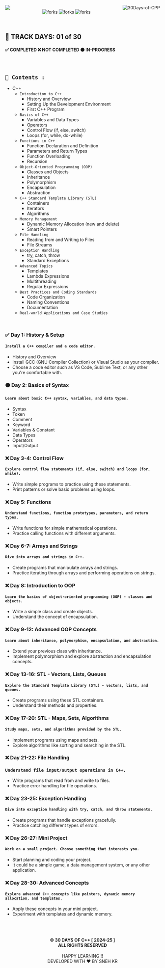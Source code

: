 <img  align="left" src="https://git-visitors.vercel.app/api/snehkr/30Days-of-CPP">

<img align="right" alt="30Days-of-CPP"  src="https://socialify.git.ci/snehkr/30Days-of-CPP/image?description=1&font=Bitter&forks=1&issues=1&language=1&logo=https://upload.wikimedia.org/wikipedia/commons/3/32/C%2B%2B_logo.png&name=1&pattern=Circuit%20Board&pulls=1&stargazers=1&theme=Dark" />

<p align="center">
  <img src="https://forthebadge.com/images/badges/built-with-love.svg" alt="forks"/>
  <img src="https://forthebadge.com/images/badges/made-with-c-plus-plus.svg" alt="forks"/>
  <img src="https://forthebadge.com/images/badges/makes-people-smile.svg" alt="forks"/>
</p>

</br>

## 📅 TRACK DAYS: 01 of 30

#### ✅ COMPLETED ❌ NOT COMPLETED 🟠 IN-PROGRESS

</br>

## `📑 Contents :`

- C++
  - `Introduction to C++`
    - History and Overview
    - Setting Up the Development Environment
    - First C++ Program
  - `Basics of C++`
    - Variables and Data Types
    - Operators
    - Control Flow (if, else, switch)
    - Loops (for, while, do-while)
  - `Functions in C++`
    - Function Declaration and Definition
    - Parameters and Return Types
    - Function Overloading
    - Recursion
  - `Object-Oriented Programming (OOP)`
    - Classes and Objects
    - Inheritance
    - Polymorphism
    - Encapsulation
    - Abstraction
  - `C++ Standard Template Library (STL)`
    - Containers
    - Iterators
    - Algorithms
  - `Memory Management`
    - Dynamic Memory Allocation (new and delete)
    - Smart Pointers
  - `File Handling`
    - Reading from and Writing to Files
    - File Streams
  - `Exception Handling`
    - try, catch, throw
    - Standard Exceptions
  - `Advanced Topics`
    - Templates
    - Lambda Expressions
    - Multithreading
    - Regular Expressions
  - `Best Practices and Coding Standards`
    - Code Organization
    - Naming Conventions
    - Documentation
  - `Real-world Applications and Case Studies`

</br>

### ✅ Day 1: History & Setup

#### `Install a C++ compiler and a code editor.`

- History and Overview
- Install GCC (GNU Compiler Collection) or Visual Studio as your compiler.
- Choose a code editor such as VS Code, Sublime Text, or any other you're comfortable with.

### 🟠 Day 2: Basics of Syntax

#### `Learn about basic C++ syntax, variables, and data types.`

- Syntax
- Token
- Comment
- Keyword
- Variables & Constant
- Data Types
- Operators
- Input/Output

### ❌ Day 3-4: Control Flow

#### `Explore control flow statements (if, else, switch) and loops (for, while).`

- Write simple programs to practice using these statements.
- Print patterns or solve basic problems using loops.

### ❌ Day 5: Functions

#### `Understand functions, function prototypes, parameters, and return types.`

- Write functions for simple mathematical operations.
- Practice calling functions with different arguments.

### ❌ Day 6-7: Arrays and Strings

#### `Dive into arrays and strings in C++.`

- Create programs that manipulate arrays and strings.
- Practice iterating through arrays and performing operations on strings.

### ❌ Day 8: Introduction to OOP

#### `Learn the basics of object-oriented programming (OOP) - classes and objects.`

- Write a simple class and create objects.
- Understand the concept of encapsulation.

### ❌ Day 9-12: Advanced OOP Concepts

#### `Learn about inheritance, polymorphism, encapsulation, and abstraction.`

- Extend your previous class with inheritance.
- Implement polymorphism and explore abstraction and encapsulation concepts.

### ❌ Day 13-16: STL - Vectors, Lists, Queues

#### `Explore the Standard Template Library (STL) - vectors, lists, and queues.`

- Create programs using these STL containers.
- Understand their methods and properties.

### ❌ Day 17-20: STL - Maps, Sets, Algorithms

#### `Study maps, sets, and algorithms provided by the STL.`

- Implement programs using maps and sets.
- Explore algorithms like sorting and searching in the STL.

### ❌ Day 21-22: File Handling

### `Understand file input/output operations in C++.`

- Write programs that read from and write to files.
- Practice error handling for file operations.

### ❌ Day 23-25: Exception Handling

#### `Dive into exception handling with try, catch, and throw statements.`

- Create programs that handle exceptions gracefully.
- Practice catching different types of errors.

### ❌ Day 26-27: Mini Project

#### `Work on a small project. Choose something that interests you.`

- Start planning and coding your project.
- It could be a simple game, a data management system, or any other application.

### ❌ Day 28-30: Advanced Concepts

#### `Explore advanced C++ concepts like pointers, dynamic memory allocation, and templates.`

- Apply these concepts in your mini project.
- Experiment with templates and dynamic memory.

</br></br>

<h4 align="center">
  © 30 DAYS OF C++ [ 2024-25 ] </br>
  ALL RIGHTS RESERVED
</h4>

<p align="center">
  HAPPY LEARNING !!</br>
  DEVELOPED WITH ❤️ BY SNEH KR 
</p>
